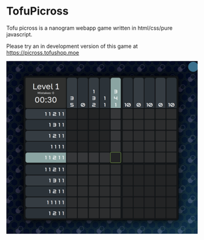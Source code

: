 # TofuPicross
Tofu picross is a nanogram webapp game written in html/css/pure javascript. 

Please try an in development version of this game at https://picross.tofushop.moe

![Preview](screenshot/screenshot.png?raw=true "Preview Screenshot")
